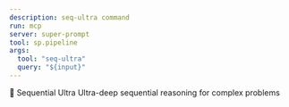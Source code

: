```yaml
---
description: seq-ultra command
run: mcp
server: super-prompt
tool: sp.pipeline
args:
  tool: "seq-ultra"
  query: "${input}"
---
```


🧠 Sequential Ultra
Ultra-deep sequential reasoning for complex problems
